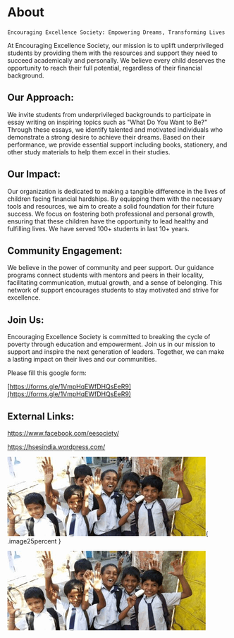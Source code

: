# About

`Encouraging Excellence Society: Empowering Dreams, Transforming Lives`

At Encouraging Excellence Society, our mission is to uplift underprivileged students by providing them with the resources and support they need to succeed academically and personally. We believe every child deserves the opportunity to reach their full potential, regardless of their financial background.

## Our Approach:

We invite students from underprivileged backgrounds to participate in essay writing on inspiring topics such as "What Do You Want to Be?" Through these essays, we identify talented and motivated individuals who demonstrate a strong desire to achieve their dreams. Based on their performance, we provide essential support including books, stationery, and other study materials to help them excel in their studies.

## Our Impact:

Our organization is dedicated to making a tangible difference in the lives of children facing financial hardships. By equipping them with the necessary tools and resources, we aim to create a solid foundation for their future success. We focus on fostering both professional and personal growth, ensuring that these children have the opportunity to lead healthy and fulfilling lives. We have served 100+ students in last 10+ years.

## Community Engagement:

We believe in the power of community and peer support. Our guidance programs connect students with mentors and peers in their locality, facilitating communication, mutual growth, and a sense of belonging. This network of support encourages students to stay motivated and strive for excellence.

## Join Us:

Encouraging Excellence Society is committed to breaking the cycle of poverty through education and empowerment. Join us in our mission to support and inspire the next generation of leaders. Together, we can make a lasting impact on their lives and our communities.

Please fill this google form:

[https://forms.gle/1VmpHqEWfDHQsEeR9](https://forms.gle/1VmpHqEWfDHQsEeR9)





## External Links:

https://www.facebook.com/eesociety/

https://hsesindia.wordpress.com/

![Encouraging Excellence Society](https://github.com/eesociety/eesociety.github.io/blob/main/eesociety.github.io/photos/ezgif-3-33bf3b3e18.gif){ .image25percent }

<img src="https://github.com/eesociety/eesociety.github.io/blob/main/eesociety.github.io/photos/ezgif-3-33bf3b3e18.gif" alt="Encouraging Excellence Society">


